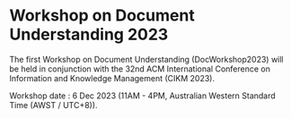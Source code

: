 # Workshop on Document Understanding 2023

The first Workshop on Document Understanding (DocWorkshop2023) will be held in conjunction with the 32nd ACM International Conference on Information and Knowledge Management (CIKM 2023).

Workshop date : 6 Dec 2023 (11AM - 4PM, Australian Western Standard Time (AWST / UTC+8)).
